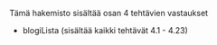 Tämä hakemisto sisältää osan 4 tehtävien vastaukset
- blogiLista (sisältää kaikki tehtävät 4.1 - 4.23)
